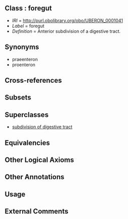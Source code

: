 
## Class : foregut

 * *IRI* = http://purl.obolibrary.org/obo/UBERON_0001041
 * *Label* = foregut
 * *Definition* = Anterior subdivision of a digestive tract.

## Synonyms

 * praeenteron
 * proenteron

## Cross-references


## Subsets


## Superclasses

 * [subdivision of digestive tract](../../UBERON/21/UBERON_0004921.md)

## Equivalencies


## Other Logical Axioms


## Other Annotations


## Usage


## External Comments

